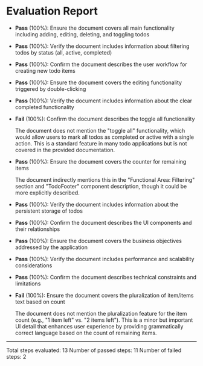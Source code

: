 # Evaluation Report

- **Pass** (100%): Ensure the document covers all main functionality including adding, editing, deleting, and toggling todos
- **Pass** (100%): Verify the document includes information about filtering todos by status (all, active, completed)
- **Pass** (100%): Confirm the document describes the user workflow for creating new todo items
- **Pass** (100%): Ensure the document covers the editing functionality triggered by double-clicking
- **Pass** (100%): Verify the document includes information about the clear completed functionality
- **Fail** (100%): Confirm the document describes the toggle all functionality

    The document does not mention the "toggle all" functionality, which would allow users to mark all todos as completed or active with a single action. This is a standard feature in many todo applications but is not covered in the provided documentation.

- **Pass** (100%): Ensure the document covers the counter for remaining items

    The document indirectly mentions this in the "Functional Area: Filtering" section and "TodoFooter" component description, though it could be more explicitly described.

- **Pass** (100%): Verify the document includes information about the persistent storage of todos
- **Pass** (100%): Confirm the document describes the UI components and their relationships
- **Pass** (100%): Ensure the document covers the business objectives addressed by the application
- **Pass** (100%): Verify the document includes performance and scalability considerations
- **Pass** (100%): Confirm the document describes technical constraints and limitations
- **Fail** (100%): Ensure the document covers the pluralization of item/items text based on count

    The document does not mention the pluralization feature for the item count (e.g., "1 item left" vs. "2 items left"). This is a minor but important UI detail that enhances user experience by providing grammatically correct language based on the count of remaining items.

---

Total steps evaluated: 13
Number of passed steps: 11
Number of failed steps: 2